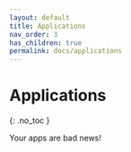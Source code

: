 ```yaml
---
layout: default
title: Applications
nav_order: 3
has_children: true
permalink: docs/applications
---
```


# Applications
{: .no_toc }

Your apps are bad news!
